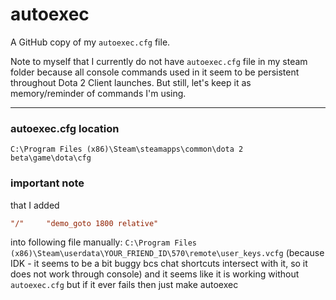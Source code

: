 # autoexec

A GitHub copy of my `autoexec.cfg` file. 

Note to myself that I currently do not have `autoexec.cfg` file in my steam folder 
because all console commands used in it seem to be persistent throughout Dota 2 Client launches.
But still, let's keep it as memory/reminder of commands I'm using. 

---

### autoexec.cfg location

`C:\Program Files (x86)\Steam\steamapps\common\dota 2 beta\game\dota\cfg`

### important note 

that I added

```cfg
"/"     "demo_goto 1800 relative"
```

into following file manually: `C:\Program Files (x86)\Steam\userdata\YOUR_FRIEND_ID\570\remote\user_keys.vcfg` 
(because IDK - it seems to be a bit buggy bcs chat shortcuts intersect with it, so it does not work through console)
and it seems like it is working without `autoexec.cfg` but if it ever fails then just make autoexec
